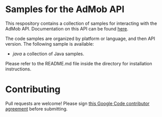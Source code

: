 Samples for the AdMob API
=========================
This respository contains a collection of samples for interacting with the AdMob API. Documentation on this API can be found [here](https://developers.google.com/admob/api).

The code samples are organized by platform or language, and then API version. The following sample is available:

* *java* a collection of Java samples.

Please refer to the README.md file inside the directory for installation instructions.

Contributing
============
Pull requests are welcome! Please sign [this Google Code contributor agreement](CONTRIBUTING.md) before submitting.
